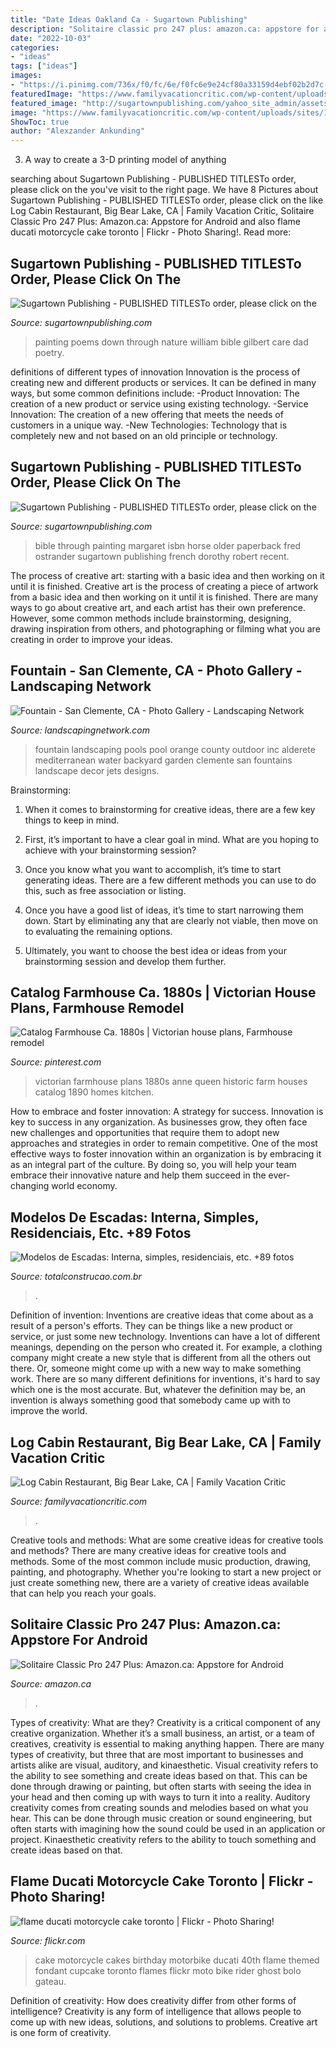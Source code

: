 ```yaml
---
title: "Date Ideas Oakland Ca - Sugartown Publishing"
description: "Solitaire classic pro 247 plus: amazon.ca: appstore for android"
date: "2022-10-03"
categories:
- "ideas"
tags: ["ideas"]
images:
- "https://i.pinimg.com/736x/f0/fc/6e/f0fc6e9e24cf80a33159d4ebf02b2d7c--trifles-victorian-house.jpg"
featuredImage: "https://www.familyvacationcritic.com/wp-content/uploads/sites/19/2016/12/649e53e2bf207174b21da4ec70172491.jpg"
featured_image: "http://sugartownpublishing.com/yahoo_site_admin/assets/images/Cathy-Dana-cover_sm.89183628_std.jpg"
image: "https://www.familyvacationcritic.com/wp-content/uploads/sites/19/2016/12/649e53e2bf207174b21da4ec70172491.jpg"
ShowToc: true
author: "Alexzander Ankunding"
---
```



3. A way to create a 3-D printing model of anything 

	

		
searching about Sugartown Publishing - PUBLISHED TITLESTo order, please click on the you've visit to the right page. We have 8 Pictures about Sugartown Publishing - PUBLISHED TITLESTo order, please click on the like Log Cabin Restaurant, Big Bear Lake, CA | Family Vacation Critic, Solitaire Classic Pro 247 Plus: Amazon.ca: Appstore for Android and also flame ducati motorcycle cake toronto | Flickr - Photo Sharing!. Read more:
		
    
## Sugartown Publishing - PUBLISHED TITLESTo Order, Please Click On The

<img loading=lazy src="http://sugartownpublishing.com/yahoo_site_admin/assets/images/Cathy-Dana-cover_sm.89183628_std.jpg" onerror="this.onerror=null;this.src='https://tse4.mm.bing.net/th?id=OIP.31-AppI3G-nZ9WYDicoiEwAAAA&amp;pid=15.1';" alt="Sugartown Publishing - PUBLISHED TITLESTo order, please click on the">

_Source: sugartownpublishing.com_

>painting poems down through nature william bible gilbert care dad poetry. 

	

definitions of different types of innovation
Innovation is the process of creating new and different products or services. It can be defined in many ways, but some common definitions include: 
-Product Innovation: The creation of a new product or service using existing technology.
-Service Innovation: The creation of a new offering that meets the needs of customers in a unique way.
-New Technologies: Technology that is completely new and not based on an old principle or technology.

    
## Sugartown Publishing - PUBLISHED TITLESTo Order, Please Click On The

<img loading=lazy src="http://www.sugartownpublishing.com/yahoo_site_admin/assets/images/It_Lasts_for_a_Moment_Horse_Cover22_page1_image3.336120139_std.jpg" onerror="this.onerror=null;this.src='https://tse2.mm.bing.net/th?id=OIP.HFHioDOBpQ2HtlSl19lljgAAAA&amp;pid=15.1';" alt="Sugartown Publishing - PUBLISHED TITLESTo order, please click on the">

_Source: sugartownpublishing.com_

>bible through painting margaret isbn horse older paperback fred ostrander sugartown publishing french dorothy robert recent. 

	

The process of creative art: starting with a basic idea and then working on it until it is finished.
Creative art is the process of creating a piece of artwork from a basic idea and then working on it until it is finished. There are many ways to go about creative art, and each artist has their own preference. However, some common methods include brainstorming, designing, drawing inspiration from others, and photographing or filming what you are creating in order to improve your ideas.

    
## Fountain - San Clemente, CA - Photo Gallery - Landscaping Network

<img loading=lazy src="https://images.landscapingnetwork.com/pictures/images/800x642Max/fountain_96/mediterranean-fountain-fountain-jets-alderete-pools-inc_5415.jpg" onerror="this.onerror=null;this.src='https://tse4.mm.bing.net/th?id=OIP.QD7lNrz0T9gn5nhOCaq-sgHaF7&amp;pid=15.1';" alt="Fountain - San Clemente, CA - Photo Gallery - Landscaping Network">

_Source: landscapingnetwork.com_

>fountain landscaping pools pool orange county outdoor inc alderete mediterranean water backyard garden clemente san fountains landscape decor jets designs. 

	

Brainstorming:
1. When it comes to brainstorming for creative ideas, there are a few key things to keep in mind.
2. First, it’s important to have a clear goal in mind. What are you hoping to achieve with your brainstorming session?

3. Once you know what you want to accomplish, it’s time to start generating ideas. There are a few different methods you can use to do this, such as free association or listing.

4. Once you have a good list of ideas, it’s time to start narrowing them down. Start by eliminating any that are clearly not viable, then move on to evaluating the remaining options.

5. Ultimately, you want to choose the best idea or ideas from your brainstorming session and develop them further.

    
## Catalog Farmhouse Ca. 1880s | Victorian House Plans, Farmhouse Remodel

<img loading=lazy src="https://i.pinimg.com/736x/f0/fc/6e/f0fc6e9e24cf80a33159d4ebf02b2d7c--trifles-victorian-house.jpg" onerror="this.onerror=null;this.src='https://tse2.mm.bing.net/th?id=OIP.5g3inn506c6W0T4jjYFyggHaEW&amp;pid=15.1';" alt="Catalog Farmhouse Ca. 1880s | Victorian house plans, Farmhouse remodel">

_Source: pinterest.com_

>victorian farmhouse plans 1880s anne queen historic farm houses catalog 1890 homes kitchen. 

	

How to embrace and foster innovation: A strategy for success.
Innovation is key to success in any organization. As businesses grow, they often face new challenges and opportunities that require them to adopt new approaches and strategies in order to remain competitive. One of the most effective ways to foster innovation within an organization is by embracing it as an integral part of the culture. By doing so, you will help your team embrace their innovative nature and help them succeed in the ever-changing world economy.

    
## Modelos De Escadas: Interna, Simples, Residenciais, Etc. +89 Fotos

<img loading=lazy src="http://www.totalconstrucao.com.br/wp-content/uploads/2018/03/modelos-de-escadas-110.jpg" onerror="this.onerror=null;this.src='https://tse4.mm.bing.net/th?id=OIP.WNAYhIY8mCJJCsbgapc-VgHaLH&amp;pid=15.1';" alt="Modelos de Escadas: Interna, simples, residenciais, etc. +89 fotos">

_Source: totalconstrucao.com.br_

>. 

	

Definition of invention:
Inventions are creative ideas that come about as a result of a person's efforts. They can be things like a new product or service, or just some new technology. Inventions can have a lot of different meanings, depending on the person who created it. For example, a clothing company might create a new style that is different from all the others out there. Or, someone might come up with a new way to make something work. There are so many different definitions for inventions, it's hard to say which one is the most accurate. But, whatever the definition may be, an invention is always something good that somebody came up with to improve the world.

    
## Log Cabin Restaurant, Big Bear Lake, CA | Family Vacation Critic

<img loading=lazy src="https://www.familyvacationcritic.com/wp-content/uploads/sites/19/2016/12/649e53e2bf207174b21da4ec70172491.jpg" onerror="this.onerror=null;this.src='https://tse4.mm.bing.net/th?id=OIP.ghkHT2qD2vPKPYY5FVR3OgHaE8&amp;pid=15.1';" alt="Log Cabin Restaurant, Big Bear Lake, CA | Family Vacation Critic">

_Source: familyvacationcritic.com_

>. 

	

Creative tools and methods: What are some creative ideas for creative tools and methods?
There are many creative ideas for creative tools and methods. Some of the most common include music production, drawing, painting, and photography. Whether you're looking to start a new project or just create something new, there are a variety of creative ideas available that can help you reach your goals.

    
## Solitaire Classic Pro 247 Plus: Amazon.ca: Appstore For Android

<img loading=lazy src="https://images-na.ssl-images-amazon.com/images/I/A1u95awOvoL.png" onerror="this.onerror=null;this.src='https://tse1.mm.bing.net/th?id=OIP.RwoSu454AkoGjbeYXXaDqAHaL2&amp;pid=15.1';" alt="Solitaire Classic Pro 247 Plus: Amazon.ca: Appstore for Android">

_Source: amazon.ca_

>. 

	

Types of creativity: What are they?
Creativity is a critical component of any creative organization. Whether it’s a small business, an artist, or a team of creatives, creativity is essential to making anything happen. There are many types of creativity, but three that are most important to businesses and artists alike are visual, auditory, and kinaesthetic. 
Visual creativity refers to the ability to see something and create ideas based on that. This can be done through drawing or painting, but often starts with seeing the idea in your head and then coming up with ways to turn it into a reality. Auditory creativity comes from creating sounds and melodies based on what you hear. This can be done through music creation or sound engineering, but often starts with imagining how the sound could be used in an application or project. Kinaesthetic creativity refers to the ability to touch something and create ideas based on that.

    
## Flame Ducati Motorcycle Cake Toronto | Flickr - Photo Sharing!

<img loading=lazy src="http://farm7.staticflickr.com/6037/6284159410_1a2dac66b3_z.jpg" onerror="this.onerror=null;this.src='https://tse3.mm.bing.net/th?id=OIP.wHxMdxC5G3ZgKWbGXONETgHaHY&amp;pid=15.1';" alt="flame ducati motorcycle cake toronto | Flickr - Photo Sharing!">

_Source: flickr.com_

>cake motorcycle cakes birthday motorbike ducati 40th flame themed fondant cupcake toronto flames flickr moto bike rider ghost bolo gateau. 

	

Definition of creativity: How does creativity differ from other forms of intelligence?
Creativity is any form of intelligence that allows people to come up with new ideas, solutions, and solutions to problems. Creative art is one form of creativity.

